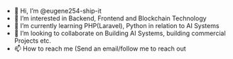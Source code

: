 - 👋 Hi, I’m @eugene254-ship-it
- 👀 I’m interested in Backend, Frontend and Blockchain Technology
- 🌱 I’m currently learning PHP(Laravel), Python in relation to AI Systems
- 💞️ I’m looking to collaborate on Building AI Systems, building commercial Projects etc.
- 📫 How to reach me (Send an email/follow me to reach out

<!---
eugene254-ship-it/eugene254-ship-it is a ✨ special ✨ repository because its `README.md` (this file) appears on your GitHub profile.
You can click the Preview link to take a look at your changes.
--->
